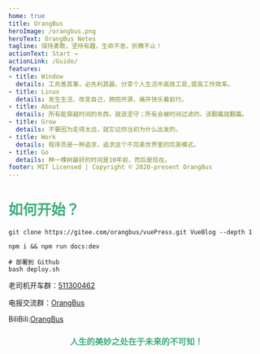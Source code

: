 ```yaml
---
home: true
title: OrangBus
heroImage: /orangbus.png
heroText: OrangBus Netes
tagline: 保持勇敢，坚持有趣，生命不息，折腾不止！
actionText: Start →
actionLink: /Guide/
features:
- title: Window
  details: 工先善其事，必先利其器，分享个人生活中高效工具,提高工作效率。
- title: Linux
  details: 发生生活，改变自己，拥抱开源，痛并快乐着前行。
- title: About
  details: 所有能穿越时间的东西，就该坚守；所有会被时间过滤的，该翻篇就翻篇。
- title: Grow
  details: 不要因为走得太远，就忘记你当初为什么出发的。
- title: Work
  details: 程序员是一种追求，追求这个不完美世界里的完美模式。
- title: Go
  details: 种一棵树最好的时间是10年前，而后是现在。
footer: MIT Licensed | Copyright © 2020-present OrangBus
---
```


# <span style="color:#3EAF7C;text-align:center;">如何开始？</span>

```$bash
git clone https://gitee.com/orangbus/vuePress.git VueBlog --depth 1

npm i && npm run docs:dev

# 部署到 Github
bash deploy.sh
```
老司机开车群：[511300462](https://jq.qq.com/?_wv=1027&k=5UQXtUm)

电报交流群：[OrangBus](https://t.me/joinchat/LHI0dxToaOG-uSFjpa7gzg)

BiliBili:[OrangBus](https://space.bilibili.com/32604448)

<h3 style="color:#3EAF7C;text-align:center;">人生的美妙之处在于未来的不可知！</h3>

